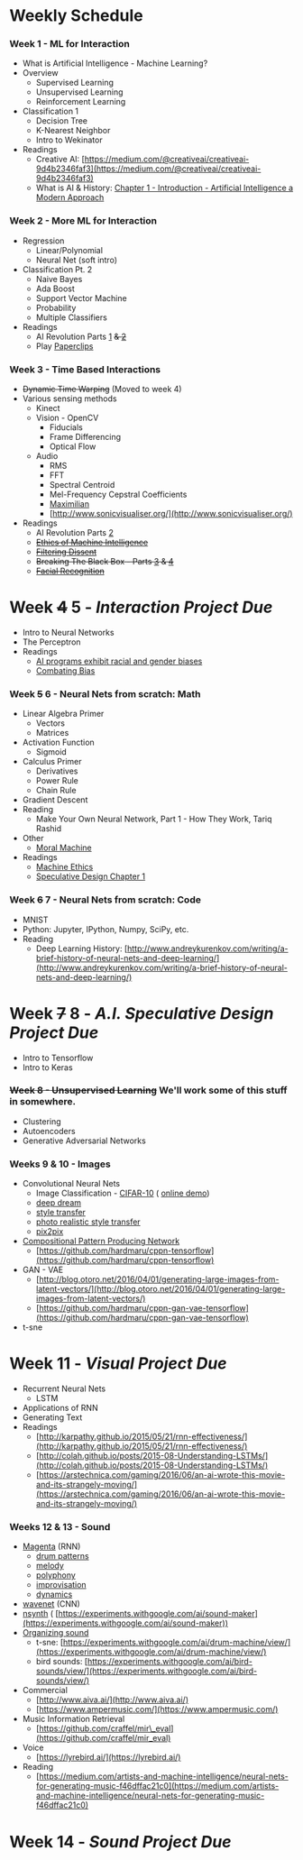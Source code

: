 # Weekly Schedule

### Week 1 - ML for Interaction

- What is Artificial Intelligence - Machine Learning?
- Overview
  - Supervised Learning
  - Unsupervised Learning
  - Reinforcement Learning
- Classification 1
  - Decision Tree
  - K-Nearest Neighbor
  - Intro to Wekinator
- Readings
  - Creative AI:  [https://medium.com/@creativeai/creativeai-9d4b2346faf3](https://medium.com/@creativeai/creativeai-9d4b2346faf3)
  - What is AI &amp; History: [Chapter 1 - Introduction - Artificial Intelligence a Modern Approach](http://web.cecs.pdx.edu/~mperkows/CLASS_479/2017_ZZ_00/02__GOOD_Russel=Norvig=Artificial%20Intelligence%20A%20Modern%20Approach%20(3rd%20Edition).pdf)

### Week 2 - More ML for Interaction

- Regression
  - Linear/Polynomial
  - Neural Net (soft intro)
- Classification Pt. 2
  - Naive Bayes
  - Ada Boost
  - Support Vector Machine
  - Probability
  - Multiple Classifiers
- Readings
  - AI Revolution Parts [1](https://waitbutwhy.com/2015/01/artificial-intelligence-revolution-1.html) ~~&amp; [2](https://waitbutwhy.com/2015/01/artificial-intelligence-revolution-2.html)~~
  - Play [Paperclips](http://www.decisionproblem.com/paperclips/)

### Week 3 - Time Based Interactions

- ~~Dynamic Time Warping~~ (Moved to week 4)
- Various sensing methods
  - Kinect
  - Vision - OpenCV
    - Fiducials
    - Frame Differencing
    - Optical Flow
  - Audio
    - RMS
    - FFT
    - Spectral Centroid
    - Mel-Frequency Cepstral Coefficients
    - [Maximilian](http://maximilian.strangeloop.co.uk/)
    - [http://www.sonicvisualiser.org/](http://www.sonicvisualiser.org/)
- Readings
  - AI Revolution Parts [2](https://waitbutwhy.com/2015/01/artificial-intelligence-revolution-2.html)
  - ~~[Ethics of Machine Intelligence](http://us8.campaign-archive1.com/?u=bdb368b9a389b010c19dbcd54&amp;id=f2e0882b79)~~
  - ~~[Filtering Dissent](https://newleftreview.org/II/99/rodrigo-ochigame-james-holston-filtering-dissent)~~
  - ~~Breaking The Black Box - Parts [3](https://www.propublica.org/article/breaking-the-black-box-when-machines-learn-by-experimenting-on-us) &amp; [4](https://www.propublica.org/article/breaking-the-black-box-how-machines-learn-to-be-racist?word=Trump)~~
  - ~~[Facial Recognition](https://www.eff.org/deeplinks/2016/10/memo-doj-facial-recognitions-threat-privacy-worse-anyone-thought)~~

# Week ~~4~~ 5 - _Interaction Project Due_

- Intro to Neural Networks
- The Perceptron
- Readings
  * [AI programs exhibit racial and gender biases](https://www.theguardian.com/technology/2017/apr/13/ai-programs-exhibit-racist-and-sexist-biases-research-reveals)
  * [Combating Bias](https://www.bloomberg.com/news/articles/2017-12-04/researchers-combat-gender-and-racial-bias-in-artificial-intelligence)

### Week ~~5~~ 6 - Neural Nets from scratch: Math

- Linear Algebra Primer
  - Vectors
  - Matrices
- Activation Function
  - Sigmoid
- Calculus Primer
  - Derivatives
  - Power Rule
  - Chain Rule
- Gradient Descent
- Reading
  - Make Your Own Neural Network, Part 1 - How They Work, Tariq Rashid
- Other
  - [Moral Machine](http://moralmachine.mit.edu/)
- Readings
  - [Machine Ethics](http://www.nature.com/news/machine-ethics-the-robot-s-dilemma-1.17881)
  - [Speculative Design Chapter 1](http://readings.design/PDF/speculative-everything.pdf)

### Week ~~6~~ 7  - Neural Nets from scratch: Code

- MNIST
- Python: Jupyter, IPython, Numpy, SciPy, etc.
- Reading
  - Deep Learning History:  [http://www.andreykurenkov.com/writing/a-brief-history-of-neural-nets-and-deep-learning/](http://www.andreykurenkov.com/writing/a-brief-history-of-neural-nets-and-deep-learning/)

# Week ~~7~~ 8 - _A.I. Speculative Design Project Due_

- Intro to Tensorflow
- Intro to Keras

### ~~Week 8 - Unsupervised Learning~~ We'll work some of this stuff in somewhere.

- Clustering
- Autoencoders
- Generative Adversarial Networks

### Weeks 9 &amp; 10 - Images

- Convolutional Neural Nets
  - Image Classification - [CIFAR-10](https://github.com/fchollet/keras/blob/master/examples/cifar10_cnn.py) ( [online demo](http://ml4a.github.io/demos/confusion_cifar/))
  - [deep dream](https://github.com/tensorflow/tensorflow/tree/master/tensorflow/examples/tutorials/deepdream)
  - [style transfer](https://github.com/cysmith/neural-style-tf)
  - [photo realistic style transfer](https://github.com/LouieYang/deep-photo-styletransfer-tf)
  - [pix2pix](https://github.com/memo/pix2pix-tensorflow)
- [Compositional Pattern Producing Network](http://blog.otoro.net/2016/03/25/generating-abstract-patterns-with-tensorflow/)
  - [https://github.com/hardmaru/cppn-tensorflow](https://github.com/hardmaru/cppn-tensorflow)
- GAN - VAE
  - [http://blog.otoro.net/2016/04/01/generating-large-images-from-latent-vectors/](http://blog.otoro.net/2016/04/01/generating-large-images-from-latent-vectors/)
  - [https://github.com/hardmaru/cppn-gan-vae-tensorflow](https://github.com/hardmaru/cppn-gan-vae-tensorflow)
- t-sne

# Week 11 - _Visual Project Due_

- Recurrent Neural Nets
  - LSTM
- Applications of RNN
- Generating Text
- Readings
  - [http://karpathy.github.io/2015/05/21/rnn-effectiveness/](http://karpathy.github.io/2015/05/21/rnn-effectiveness/)
  - [http://colah.github.io/posts/2015-08-Understanding-LSTMs/](http://colah.github.io/posts/2015-08-Understanding-LSTMs/)
  - [https://arstechnica.com/gaming/2016/06/an-ai-wrote-this-movie-and-its-strangely-moving/](https://arstechnica.com/gaming/2016/06/an-ai-wrote-this-movie-and-its-strangely-moving/)

### Weeks 12 &amp; 13 - Sound

- [Magenta](https://magenta.tensorflow.org/) (RNN)
  - [drum patterns](https://github.com/tensorflow/magenta/tree/master/magenta/models/drums_rnn)
  - [melody](https://github.com/tensorflow/magenta/tree/master/magenta/models/melody_rnn)
  - [polyphony](https://github.com/tensorflow/magenta/tree/master/magenta/models/polyphony_rnn)
  - [improvisation](https://github.com/tensorflow/magenta/tree/master/magenta/models/improv_rnn)
  - [dynamics](https://github.com/tensorflow/magenta/tree/master/magenta/models/performance_rnn)
- [wavenet](https://github.com/ibab/tensorflow-wavenet) (CNN)
- [nsynth](https://github.com/tensorflow/magenta/tree/master/magenta/models/nsynth) ( [https://experiments.withgoogle.com/ai/sound-maker](https://experiments.withgoogle.com/ai/sound-maker))
- [Organizing sound](https://github.com/kylemcdonald/AudioNotebooks)
  - t-sne:  [https://experiments.withgoogle.com/ai/drum-machine/view/](https://experiments.withgoogle.com/ai/drum-machine/view/)
  - bird sounds:  [https://experiments.withgoogle.com/ai/bird-sounds/view/](https://experiments.withgoogle.com/ai/bird-sounds/view/)
- Commercial
  - [http://www.aiva.ai/](http://www.aiva.ai/)
  - [https://www.ampermusic.com/](https://www.ampermusic.com/)
- Music Information Retrieval
  - [https://github.com/craffel/mir\_eval](https://github.com/craffel/mir_eval)
- Voice
  - [https://lyrebird.ai/](https://lyrebird.ai/)
- Reading
  - [https://medium.com/artists-and-machine-intelligence/neural-nets-for-generating-music-f46dffac21c0](https://medium.com/artists-and-machine-intelligence/neural-nets-for-generating-music-f46dffac21c0)

# Week 14 - _Sound Project Due_

